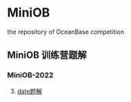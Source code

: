 # MiniOB

the repository of OceanBase competition

## MiniOB 训练营题解

### MiniOB-2022 

3. [date题解](./docs/trains_explanation/MiniOB_2022/3_date.md)
